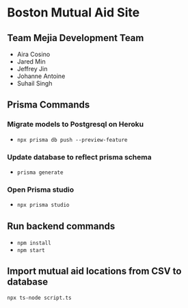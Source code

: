 # Boston Mutual Aid Site

## Team Mejia Development Team

* Aira Cosino
* Jared Min
* Jeffrey Jin
* Johanne Antoine
* Suhail Singh

## Prisma Commands
### Migrate models to Postgresql on Heroku
* `npx prisma db push --preview-feature`
### Update database to reflect prisma schema
* `prisma generate`
### Open Prisma studio
* `npx prisma studio`

## Run backend commands
* `npm install`
* `npm start`

## Import mutual aid locations from CSV to database
`npx ts-node script.ts`
